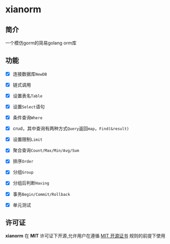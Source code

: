 # xianorm

## 简介

一个模仿gorm的简易golang orm库

## 功能

- [x] 连接数据库`NewDB`
- [x] 链式调用
- [x] 设置表名`Table`

- [x] 设置`Select`语句
- [x] 条件查询`Where`
- [x] crud，其中查询有两种方式`Query`返回`map`，`Find(&result)`
- [x] 设置限制`Limit`
- [x] 聚合查询`Count/Max/Min/Avg/Sum`
- [x]  排序`Order`
- [x] 分组`Group`
- [x] 分组后判断`Having`
- [x] 事务`Begin/Commit/Rollback`

- [x] 单元测试

## 许可证

**xianorm** 在 **MIT** 许可证下开源,允许用户在遵循 [MIT 开源证书](https://github.com/MashiroC/begonia/blob/master/LICENSE) 规则的前提下使用

